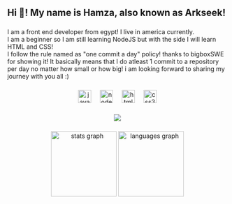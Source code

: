 <h2 align="left">Hi 👋! My name is Hamza, also known as Arkseek!</h2>

###

<p align="left">I am a front end developer from egypt! I live in america currently.<br>I am a beginner so I am still learning NodeJS but with the side I will learn HTML and CSS!<br>I follow the rule named as "one commit a day" policy! thanks to bigboxSWE for showing it! It basically means that I do atleast 1 commit to a repository per day no matter how small or how big! i am looking forward to sharing my journey with you all :)</p>

###

<div align="center">
  <img src="https://cdn.jsdelivr.net/gh/devicons/devicon/icons/javascript/javascript-original.svg" height="30" alt="javascript logo"  />
  <img width="12" />
  <img src="https://cdn.jsdelivr.net/gh/devicons/devicon/icons/nodejs/nodejs-original.svg" height="30" alt="nodejs logo"  />
  <img width="12" />
  <img src="https://cdn.jsdelivr.net/gh/devicons/devicon/icons/html5/html5-original.svg" height="30" alt="html5 logo"  />
  <img width="12" />
  <img src="https://cdn.jsdelivr.net/gh/devicons/devicon/icons/css3/css3-original.svg" height="30" alt="css3 logo"  />
</div>

###

<div align="center">
  <img src="https://profile-counter.glitch.me/arkseek/count.svg?"  />
</div>

###

<div align="center">
  <img src="https://github-readme-stats.vercel.app/api?username=arkseek&hide_title=false&hide_rank=false&show_icons=true&include_all_commits=true&count_private=true&disable_animations=false&theme=dracula&locale=en&hide_border=false&order=1" height="150" alt="stats graph"  />
  <img src="https://github-readme-stats.vercel.app/api/top-langs?username=arkseek&locale=en&hide_title=false&layout=compact&card_width=320&langs_count=5&theme=dracula&hide_border=false&order=2" height="150" alt="languages graph"  />
</div>

###
